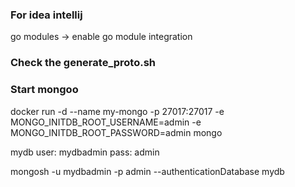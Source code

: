 ### For idea intellij

go modules -> enable go module integration 


### Check the generate_proto.sh


### Start mongoo
docker run -d  --name my-mongo -p 27017:27017   -e MONGO_INITDB_ROOT_USERNAME=admin -e MONGO_INITDB_ROOT_PASSWORD=admin mongo  

mydb
user: mydbadmin
pass: admin

mongosh -u mydbadmin -p admin --authenticationDatabase mydb

